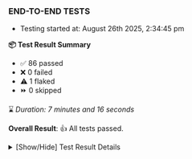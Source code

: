 ### END-TO-END TESTS

- Testing started at: August 26th 2025, 2:34:45 pm

**📦 Test Result Summary**

- ✅ 86 passed
- ❌ 0 failed
- ⚠️ 1 flaked
- ⏩ 0 skipped

⌛ _Duration: 7 minutes and 16 seconds_

**Overall Result**: 👍 All tests passed.



<details>
    <summary>[Show/Hide] Test Result Details</summary>
    <div markdown="1">

| Test | Browser | Test Case | Tags | Result |
| :---: | :---: | :--- | :---: | :---: |
| 1 | chromium-meshery-provider | deploys a published design to a connected cluster |  | ⚠️ |

</div>
</details>


<!-- To see the full report, please visit our CI/CD pipeline with reporter. -->